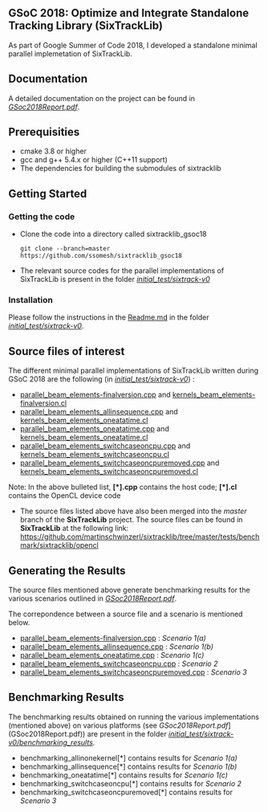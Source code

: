 ## GSoC 2018: Optimize and Integrate Standalone Tracking Library (SixTrackLib)

As part of Google Summer of Code 2018, I developed a standalone minimal parallel implemetation of SixTrackLib.

## Documentation

A detailed documentation on the project can be found in [*GSoc2018Report.pdf*](GSoc2018Report.pdf).

## Prerequisities
* cmake 3.8 or higher
* gcc and g++ 5.4.x or higher (C++11 support)
* The dependencies for building the submodules of sixtracklib

## Getting Started

### Getting the code

- Clone the code into a directory called sixtracklib_gsoc18
    ```
    git clone --branch=master https://github.com/ssomesh/sixtracklib_gsoc18
    ```
- The relevant source codes for the parallel implementations of SixTrackLib is present in the folder [*initial_test/sixtrack-v0*](initial_test/sixtrack-v0)

### Installation

Please follow the instructions in the [Readme.md](initial_test/sixtrack-v0/Readme.md) in the folder [*initial_test/sixtrack-v0*](initial_test/sixtrack-v0).

## Source files of interest

The different minimal parallel implementations of SixTrackLib written during GSoC 2018 are the following (in [*initial_test/sixtrack-v0*](initial_test/sixtrack-v0)) :

- [parallel_beam_elements-finalversion.cpp](initial_test/sixtrack-v0/parallel_beam_elements-finalversion.cpp) and [kernels_beam_elements-finalversion.cl](initial_test/sixtrack-v0/kernels_beam_elements-finalversion.cl)
- [parallel_beam_elements_allinsequence.cpp](initial_test/sixtrack-v0/parallel_beam_elements_allinsequence.cpp) and [kernels_beam_elements_oneatatime.cl](initial_test/sixtrack-v0/kernels_beam_elements_oneatatime.cl)
- [parallel_beam_elements_oneatatime.cpp](initial_test/sixtrack-v0/parallel_beam_elements_oneatatime.cpp) and [kernels_beam_elements_oneatatime.cl](initial_test/sixtrack-v0/kernels_beam_elements_oneatatime.cl)
- [parallel_beam_elements_switchcaseoncpu.cpp](initial_test/sixtrack-v0/parallel_beam_elements_switchcaseoncpu.cpp) and [kernels_beam_elements_switchcaseoncpu.cl](initial_test/sixtrack-v0/kernels_beam_elements_switchcaseoncpu.cl)
- [parallel_beam_elements_switchcaseoncpuremoved.cpp](initial_test/sixtrack-v0/parallel_beam_elements_switchcaseoncpuremoved.cpp) and [kernels_beam_elements_switchcaseoncpuremoved.cl](initial_test/sixtrack-v0/kernels_beam_elements_switchcaseoncpuremoved.cl)

Note: In the above bulleted list, **\[\*\].cpp** contains the host code; **\[\*\].cl** contains the OpenCL device code

* The source files listed above have also been merged into the *master* branch of the **SixTrackLib** project. 
The source files can be found in **SixTrackLib** at the following link: 
https://github.com/martinschwinzerl/sixtracklib/tree/master/tests/benchmark/sixtracklib/opencl

## Generating the Results

The source files mentioned above generate benchmarking results for the various scenarios outlined in [*GSoc2018Report.pdf*](GSoc2018Report.pdf). 

The correpondence between a source file and a scenario is mentioned below.

- [parallel_beam_elements-finalversion.cpp](initial_test/sixtrack-v0/parallel_beam_elements-finalversion.cpp) : *Scenario 1(a)*
- [parallel_beam_elements_allinsequence.cpp](initial_test/sixtrack-v0/parallel_beam_elements_allinsequence.cpp) : *Scenario 1(b)*
- [parallel_beam_elements_oneatatime.cpp](initial_test/sixtrack-v0/parallel_beam_elements_oneatatime.cpp) : *Scenario 1(c)*
- [parallel_beam_elements_switchcaseoncpu.cpp](initial_test/sixtrack-v0/parallel_beam_elements_switchcaseoncpu.cpp) : *Scenario 2*
- [parallel_beam_elements_switchcaseoncpuremoved.cpp](initial_test/sixtrack-v0/parallel_beam_elements_switchcaseoncpuremoved.cpp) : *Scenario 3*

## Benchmarking Results

The benchmarking results obtained on running the various implementations (mentioned above) on various platforms (see *GSoc2018Report.pdf*](GSoc2018Report.pdf)) are present in the folder [*initial_test/sixtrack-v0/benchmarking_results*](initial_test/sixtrack-v0/benchmarking_results).

- benchmarking_allinonekernel\[\*\] contains results for *Scenario 1(a)*
- benchmarking_allinsequence\[\*\] contains results for *Scenario 1(b)*
- benchmarking_oneatatime\[\*\] contains results for *Scenario 1(c)*
- benchmarking_switchcaseoncpu\[\*\] contains results for *Scenario 2*
- benchmarking_switchcaseoncpuremoved\[\*\] contains results for *Scenario 3*
